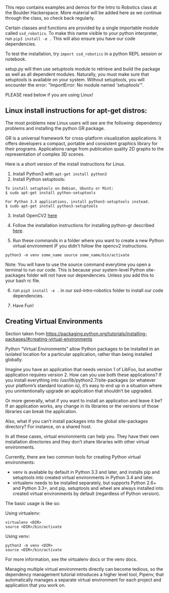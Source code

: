 This repo contains examples and demos for the Intro to Robotics class at the Boulder Hackerspace. More material will be added here as we continue through the class, so check back regularly.


Certain classes and functions are provided by a single importable module called `ssd_robotics`. To make this name visible to your python interpreter, run `pip3 install -e .` This will also ensure you have our code dependencies.

To test the installation, try `import ssd_robotics` in a python REPL session or notebook.


setup.py will then use setuptools module to retrieve and build the package as well as all dependent modules. Naturally, you must make sure that setuptools is available on your system. Without setuptools, you will encounter the error: "ImportError: No module named 'setuptools'".

PLEASE read below if you are using Linux!

Linux install instructions for apt-get distros:
--------------------

The most problems new Linux users will see are the following: dependency problems and installing the python GR package. 

GR is a universal framework for cross-platform visualization applications. It offers developers a compact, portable and consistent graphics library for their programs. Applications range from publication quality 2D graphs to the representation of complex 3D scenes.

Here is a short version of the install instructions for Linux.

1. Install Python3 with `apt-get install python3`
2. Install Python setuptools:

```
To install setuptools on Debian, Ubuntu or Mint:
$ sudo apt-get install python-setuptools

For Python 3.X applications, install python3-setuptools instead.
$ sudo apt-get install python3-setuptools 
```


3. Install OpenCV2 [here](https://www.pyimagesearch.com/2016/10/24/ubuntu-16-04-how-to-install-opencv/)


4. Follow the installation instructions for installing python-gr described [here](https://software.opensuse.org/download.html?project=science:gr-framework&package=python-gr).

5. Run these commands in a folder where you want to create a new Python virtual environment *IF* you didn't follow the opencv2 instructions.

`python3 -m venv some_name
source some_name/bin/activate`

Note: You will have to use the source command everytime you open a terminal to run our code.  This is because your system-level Python site-packages folder will not have our dependencies. Unless you add this to your bash rc file.

6. run `pip3 install -e .` in our ssd-intro-robotics folder to install our code dependencies.

7. Have Fun!

## Creating Virtual Environments

Section taken from https://packaging.python.org/tutorials/installing-packages/#creating-virtual-environments

Python “Virtual Environments” allow Python packages to be installed in an isolated location for a particular application, rather than being installed globally.

Imagine you have an application that needs version 1 of LibFoo, but another application requires version 2. How can you use both these applications? If you install everything into /usr/lib/python2.7/site-packages (or whatever your platform’s standard location is), it’s easy to end up in a situation where you unintentionally upgrade an application that shouldn’t be upgraded.

Or more generally, what if you want to install an application and leave it be? If an application works, any change in its libraries or the versions of those libraries can break the application.

Also, what if you can’t install packages into the global site-packages directory? For instance, on a shared host.

In all these cases, virtual environments can help you. They have their own installation directories and they don’t share libraries with other virtual environments.

Currently, there are two common tools for creating Python virtual environments:

- venv is available by default in Python 3.3 and later, and installs pip and setuptools into created virtual environments in Python 3.4 and later.
- virtualenv needs to be installed separately, but supports Python 2.6+ and Python 3.3+, and pip, setuptools and wheel are always installed into created virtual environments by default (regardless of Python version).

The basic usage is like so:

Using virtualenv:

```
virtualenv <DIR>
source <DIR>/bin/activate
```

Using venv:

```
python3 -m venv <DIR>
source <DIR>/bin/activate
```
For more information, see the virtualenv docs or the venv docs.

Managing multiple virtual environments directly can become tedious, so the dependency management tutorial introduces a higher level tool, Pipenv, that automatically manages a separate virtual environment for each project and application that you work on.
